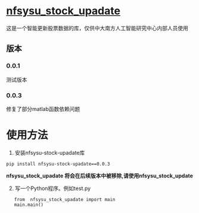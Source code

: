 # [nfsysu_stock_upadate](https://pypi.org/project/nfsysu-stock-upadate/)

这是一个智能更新股票数据的库，仅供中大南方人工智能研究中心内部人员使用
## 版本
### 0.0.1
测试版本
### 0.0.3
修复了部分matlab函数依赖问题

# 使用方法
1. 安装nfsysu-stock-upadate库

```pip install nfsysu-stock-upadate==0.0.3```

**nfsysu_stock_upadate 将会在后续版本中被移除,请使用nfsysu_stock_update**

2. 写一个Python程序。例如test.py
```
   from  nfsysu_stock_upadate import main
   main.main()
```
